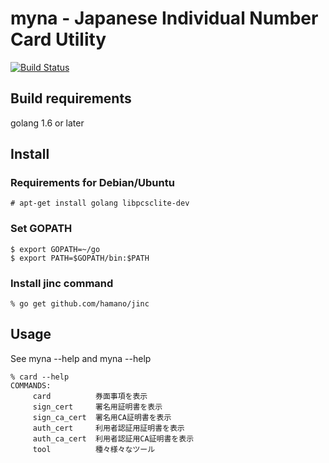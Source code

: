 myna - Japanese Individual Number Card Utility
==============================================

[![Build Status](https://travis-ci.org/jpki/myna.svg?branch=master)](https://travis-ci.org/jpki/myna)

## Build requirements
golang 1.6 or later


## Install

### Requirements for Debian/Ubuntu

~~~
# apt-get install golang libpcsclite-dev
~~~

### Set GOPATH
~~~
$ export GOPATH=~/go
$ export PATH=$GOPATH/bin:$PATH
~~~

### Install jinc command
~~~
% go get github.com/hamano/jinc
~~~

## Usage

See myna --help and myna <subcommand> --help

~~~
% card --help
COMMANDS:
     card          券面事項を表示
     sign_cert     署名用証明書を表示
     sign_ca_cert  署名用CA証明書を表示
     auth_cert     利用者認証用証明書を表示
     auth_ca_cert  利用者認証用CA証明書を表示
     tool          種々様々なツール
~~~

